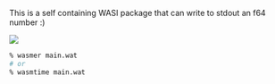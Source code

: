 
This is a self containing WASI package that can write to stdout an f64 number :)

![](https://user-images.githubusercontent.com/2157285/130489525-29359f7a-cc70-4e84-aee3-442dbc5aeb94.png)

```bash
% wasmer main.wat
# or
% wasmtime main.wat
```